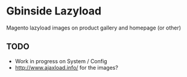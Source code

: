 Gbinside Lazyload
=================

Magento lazyload images on product gallery and homepage (or other)


TODO
-----

* Work in progress on System / Config
* http://www.ajaxload.info/ for the images?
